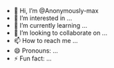 - 👋 Hi, I’m @Anonymously-max
- 👀 I’m interested in ...
- 🌱 I’m currently learning ...
- 💞️ I’m looking to collaborate on ...
- 📫 How to reach me ...
- 😄 Pronouns: ...
- ⚡ Fun fact: ...

<!---
Anonymously-max/Anonymously-max is a ✨ special ✨ repository because its `README.md` (this file) appears on your GitHub profile.
You can click the Preview link to take a look at your changes.
--->
